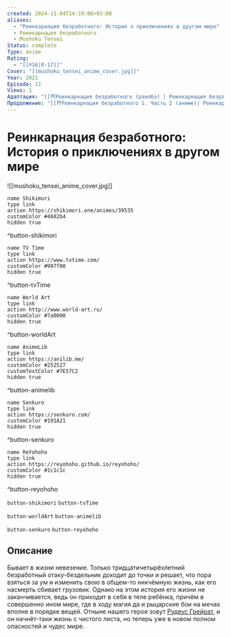 ```yaml
---
created: 2024-11-04T14:19:06+03:00
aliases:
  - "Реинкарнация безработного: История о приключениях в другом мире"
  - Реинкарнация безработного
  - Mushoku Tensei
Status: complete
Type: anime
Rating:
  - "[[®️16|R-17]]"
Cover: "[[mushoku_tensei_anime_cover.jpg]]"
Year: 2021
Episode: 11
Views: 1
Адаптация: "[[⛩️Реинкарнация безработного (ранобэ) | Реинкарнация безработного]]"
Продолжение: "[[⛩️Реинкарнация безработного 1. Часть 2 (аниме)| Реинкарнация безработного. Часть 2]]"
---
```


# Реинкарнация безработного: История о приключениях в другом мире

![[mushoku_tensei_anime_cover.jpg]]

```button
name Shikimori
type link
action https://shikimori.one/animes/39535
customColor #4682b4
hidden true
```
^button-shikimori

```button
name TV Time
type link
action https://www.tvtime.com/
customColor #997f00
hidden true
```
^button-tvTime

```button
name World Art
type link
action http://www.world-art.ru/
customColor #7a0000
hidden true
```
^button-worldArt

```button
name AnimeLib
type link
action https://anilib.me/
customColor #252527
customTextColor #7E57C2
hidden true
```
^button-animelib

```button
name Senkuro
type link
action https://senkuro.com/
customColor #191A21
hidden true
```
^button-senkuro

```button
name ReYohoho
type link
action https://reyohoho.github.io/reyohoho/
customColor #1c1c1c
hidden true
```
^button-reyohoho

`button-shikimori` `button-tvTime`

`button-worldArt` `button-animelib`

`button-senkuro` `button-reyohoho`

## Описание

Бывает в жизни невезение. Только тридцатичетырёхлетний безработный отаку-бездельник доходит до точки и решает, что пора взяться за ум и изменить свою в общем-то никчёмную жизнь, как его насмерть сбивает грузовик. Однако на этом история его жизни не заканчивается, ведь он приходит в себя в теле ребёнка, причём в совершенно ином мире, где в ходу магия да и рыцарские бои на мечах вполне в порядке вещей. Отныне нашего героя зовут [Рудеус Грейрат](https://shikimori.one/characters/111245-rudeus-greyrat), и он начнёт-таки жизнь с чистого листа, но теперь уже в новом полном опасностей и чудес мире.
